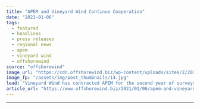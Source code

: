 ```yaml
---
title: "APEM and Vineyard Wind Continue Cooperation"
date: "2021-01-06"
tags: 
  - featured
  - headlines
  - press releases
  - regional news
  - apem
  - vineyard wind
  - offshorewind
source: "offshorewind"
image_url: "https://cdn.offshorewind.biz/wp-content/uploads/sites/2/2021/01/06110003/APEM-and-Vineyard-Wind-Continue-Cooperation.jpg"
image_fp: "/assets/img/post_thumbnails/14.jpg"
lead: "Vineyard Wind has contracted APEM for the second year of surveys at its 800"
article_url: "https://www.offshorewind.biz/2021/01/06/apem-and-vineyard-wind-continue-cooperation/"
---
```


---
